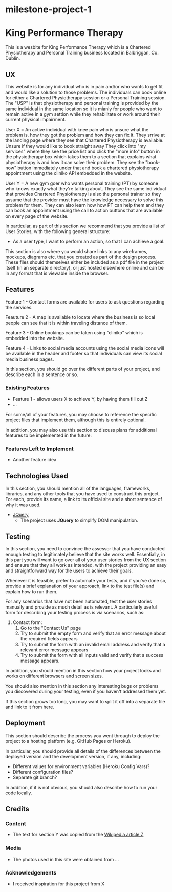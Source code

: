 # milestone-project-1
# King Performance Therapy

This is a wesbite for King Performance Therapy which is a Chartered Physiotherapy and Personal Training business located in Balbriggan, Co. Dublin. 

## UX

This website is for any individual who is in pain and/or who wants to get fit and would like a solution to those problems. The individuals can book online for either a Chartered Physiotherapy session or a Personal Training session. 
The "USP" is that physiotherapy and personal training is provided by the same individual in the same location so it is mianly for people who want to remain active in a gym settion while they rehabilitate or work around their current physical impairment.
 
User X = An active individual with knee pain who is unsure what the problem is, how they got the problem and how they can fix it. They srrive at the landing page where they see that Chartered Physiotherapy is available. Unsure if they would like to book straight away
They click into "my services" where they see the price list and click the "more info" button in the physiotherapy box which takes them to a section that explains what physiotherapy is and how it can solve their problem. They see the "book-now" button immediately under that and book a chartered physiotherapy appointment using the cliniko API embedded in the website.

User Y = A new gym goer who wants personal training (PT) by someone who knows exactly what they're talking about. They see the same individual that provides Chartered Physiotherapy is also the personal trainer so they assume that the provider must have the knowledge
necessary to solve this problem for them. They can also learn how how PT can help them and they can book an appointment using the call to action buttons that are available on every page of the website.

In particular, as part of this section we recommend that you provide a list of User Stories, with the following general structure:
- As a user type, I want to perform an action, so that I can achieve a goal.

This section is also where you would share links to any wireframes, mockups, diagrams etc. that you created as part of the design process. These files should themselves either be included as a pdf file in the project itself (in an separate directory), or just hosted elsewhere online and can be in any format that is viewable inside the browser.

## Features

Feature 1 - Contact forms are available for users to ask questions regarding the services.

Feauture 2 - A map is available to locate where the business is so local people can see that it is within traveling distance of them.

Feature 3 - Online bookings can be taken using "cliniko" which is embedded into the website.

Feature 4 - Links to social media accounts using the social media icons will be available in the header and footer so that individuals can view its social media business pages.

In this section, you should go over the different parts of your project, and describe each in a sentence or so.
 
### Existing Features
- Feature 1 - allows users X to achieve Y, by having them fill out Z
- ...

For some/all of your features, you may choose to reference the specific project files that implement them, although this is entirely optional.

In addition, you may also use this section to discuss plans for additional features to be implemented in the future:

### Features Left to Implement
- Another feature idea

## Technologies Used

In this section, you should mention all of the languages, frameworks, libraries, and any other tools that you have used to construct this project. For each, provide its name, a link to its official site and a short sentence of why it was used.

- [JQuery](https://jquery.com)
    - The project uses **JQuery** to simplify DOM manipulation.


## Testing

In this section, you need to convince the assessor that you have conducted enough testing to legitimately believe that the site works well. Essentially, in this part you will want to go over all of your user stories from the UX section and ensure that they all work as intended, with the project providing an easy and straightforward way for the users to achieve their goals.

Whenever it is feasible, prefer to automate your tests, and if you've done so, provide a brief explanation of your approach, link to the test file(s) and explain how to run them.

For any scenarios that have not been automated, test the user stories manually and provide as much detail as is relevant. A particularly useful form for describing your testing process is via scenarios, such as:

1. Contact form:
    1. Go to the "Contact Us" page
    2. Try to submit the empty form and verify that an error message about the required fields appears
    3. Try to submit the form with an invalid email address and verify that a relevant error message appears
    4. Try to submit the form with all inputs valid and verify that a success message appears.

In addition, you should mention in this section how your project looks and works on different browsers and screen sizes.

You should also mention in this section any interesting bugs or problems you discovered during your testing, even if you haven't addressed them yet.

If this section grows too long, you may want to split it off into a separate file and link to it from here.

## Deployment

This section should describe the process you went through to deploy the project to a hosting platform (e.g. GitHub Pages or Heroku).

In particular, you should provide all details of the differences between the deployed version and the development version, if any, including:
- Different values for environment variables (Heroku Config Vars)?
- Different configuration files?
- Separate git branch?

In addition, if it is not obvious, you should also describe how to run your code locally.


## Credits

### Content
- The text for section Y was copied from the [Wikipedia article Z](https://en.wikipedia.org/wiki/Z)

### Media
- The photos used in this site were obtained from ...

### Acknowledgements

- I received inspiration for this project from X